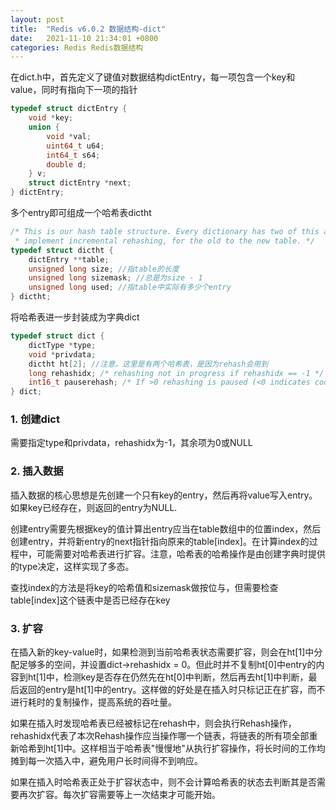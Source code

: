 ```yaml
---
layout: post
title:  "Redis v6.0.2 数据结构-dict"
date:   2021-11-10 21:34:01 +0800
categories: Redis Redis数据结构
---
```




在dict.h中，首先定义了键值对数据结构dictEntry，每一项包含一个key和value，同时有指向下一项的指针

```c
typedef struct dictEntry {
    void *key;
    union {
        void *val;
        uint64_t u64;
        int64_t s64;
        double d;
    } v;
    struct dictEntry *next;
} dictEntry;
```

多个entry即可组成一个哈希表dictht

```c
/* This is our hash table structure. Every dictionary has two of this as we
 * implement incremental rehashing, for the old to the new table. */
typedef struct dictht {
    dictEntry **table;
    unsigned long size; //指table的长度
    unsigned long sizemask; //总是为size - 1
    unsigned long used; //指table中实际有多少个entry
} dictht;
```

将哈希表进一步封装成为字典dict

```c
typedef struct dict {
    dictType *type;
    void *privdata;
    dictht ht[2]; //注意，这里是有两个哈希表，是因为rehash会用到
    long rehashidx; /* rehashing not in progress if rehashidx == -1 */
    int16_t pauserehash; /* If >0 rehashing is paused (<0 indicates coding error) */
} dict;
```



### 1. 创建dict

需要指定type和privdata，rehashidx为-1，其余项为0或NULL



### 2. 插入数据

插入数据的核心思想是先创建一个只有key的entry，然后再将value写入entry。如果key已经存在，则返回的entry为NULL.

创建entry需要先根据key的值计算出entry应当在table数组中的位置index，然后创建entry，并将新entry的next指针指向原来的table[index]。在计算index的过程中，可能需要对哈希表进行扩容。注意，哈希表的哈希操作是由创建字典时提供的type决定，这样实现了多态。

查找index的方法是将key的哈希值和sizemask做按位与，但需要检查table[index]这个链表中是否已经存在key

### 3. 扩容

在插入新的key-value时，如果检测到当前哈希表状态需要扩容，则会在ht[1]中分配足够多的空间，并设置dict->rehashidx = 0。但此时并不复制ht[0]中entry的内容到ht[1]中，检测key是否存在仍然先在ht[0]中判断，然后再去ht[1]中判断，最后返回的entry是ht[1]中的entry。这样做的好处是在插入时只标记正在扩容，而不进行耗时的复制操作，提高系统的吞吐量。



如果在插入时发现哈希表已经被标记在rehash中，则会执行Rehash操作，rehashidx代表了本次Rehash操作应当操作哪一个链表，将链表的所有项全部重新哈希到ht[1]中。这样相当于哈希表"慢慢地"从执行扩容操作，将长时间的工作均摊到每一次插入中，避免用户长时间得不到响应。



如果在插入时哈希表正处于扩容状态中，则不会计算哈希表的状态去判断其是否需要再次扩容。每次扩容需要等上一次结束才可能开始。

